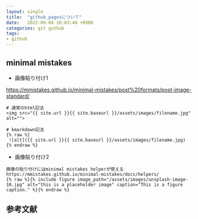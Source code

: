 ```yaml
---
layout: single
title:  "github_pagesについて"
date:   2022-09-04 10:03:40 +0900
categories: git guthub 
tags:
- github 
---
```



## minimal mistakes

- 画像貼り付け1

https://mmistakes.github.io/minimal-mistakes/post%20formats/post-image-standard/

```liquid
# 通常のhtml記法
<img src="{{ site.url }}{{ site.baseurl }}/assets/images/filename.jpg" alt="">

# kmarkdown記法
{% raw %}
 ![alt]({{ site.url }}{{ site.baseurl }}/assets/images/filename.jpg)
{% endraw %}
```

- 画像貼り付け2

```liquid
画像の貼り付けにはminimal mistakes helperが使える
https://mmistakes.github.io/minimal-mistakes/docs/helpers/
{% raw %}{% include figure image_path="/assets/images/unsplash-image-10.jpg" alt="this is a placeholder image" caption="This is a figure caption." %}{% endraw %}
```


## 参考文献

<!-- 
https://qiita.com/noraworld/items/f0da9ecb608476fe3a02#jekyll-remote-theme

https://www.mk-mode.com/blog/2019/01/27/jekyll-with-minimal-mistakes/

https://simondosda.github.io/posts/2021-09-15-blog-github-pages-3-content.html

https://www.smashingmagazine.com/2014/08/build-blog-jekyll-github-pages/


(sidebarの参考になるかも)
https://masamichi.me/development/2020/05/28/github-pages-blog-part3-cutomize-setting.html
https://masamichi.me/development/2019/12/14/github-pages-blog.html

https://chadbaldwin.net/2021/03/14/how-to-build-a-sql-blog.html

mathjax: https://qiita.com/memakura/items/e4d2de379f98ad7be498
mathjax: https://pandanote.info/?p=3715 （現状この設定に従っている）


https://peterroelants.github.io/posts/adding-tags-to-github-pages/
タグについて

https://qiita.com/eijiSaito/items/b4a1675ec196546aa4f2
-->
